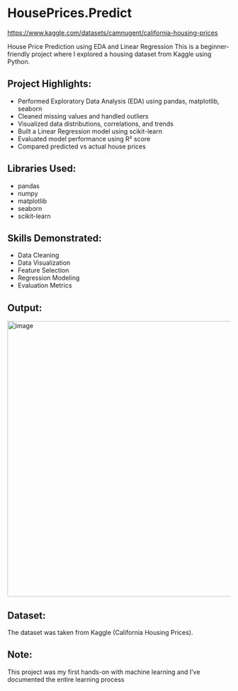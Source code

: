 # HousePrices.Predict

https://www.kaggle.com/datasets/camnugent/california-housing-prices

House Price Prediction using EDA and Linear Regression
This is a beginner-friendly project where I explored a housing dataset from Kaggle using Python.

## Project Highlights:
- Performed Exploratory Data Analysis (EDA) using pandas, matplotlib, seaborn
- Cleaned missing values and handled outliers
- Visualized data distributions, correlations, and trends
- Built a Linear Regression model using scikit-learn
- Evaluated model performance using R² score
- Compared predicted vs actual house prices

## Libraries Used:
- pandas
- numpy
- matplotlib
- seaborn
- scikit-learn

## Skills Demonstrated:
- Data Cleaning
- Data Visualization
- Feature Selection
- Regression Modeling
- Evaluation Metrics

## Output:
<img width="916" height="621" alt="image" src="https://github.com/user-attachments/assets/ce92353c-e2b7-4d60-9eb2-13252d4704f4" />


## Dataset:
The dataset was taken from Kaggle (California Housing Prices).

## Note:
This project was my first hands-on with machine learning and I’ve documented the entire learning process
